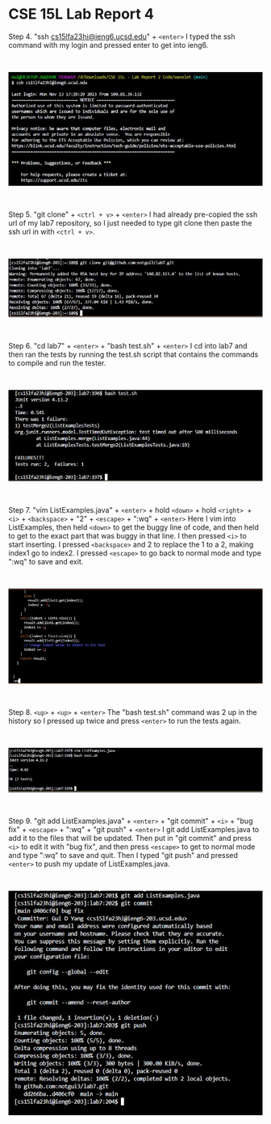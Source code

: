 # **CSE 15L Lab Report 4** 


Step 4. "ssh cs15lfa23hi@ieng6.ucsd.edu" + ```<enter>```
    I typed the ssh command with my login and pressed enter to get into ieng6.

<br>

![Image](step4.jpg)

<br>


Step 5. "git clone" + ```<ctrl + v>``` + ```<enter>```
    I had already pre-copied the ssh url of my lab7 repository, so I just needed to type git clone then paste the ssh url in with ```<ctrl + v>```.

<br>

![Image](step5.jpg)

<br>


Step 6. "cd lab7" + ```<enter>``` + "bash test.sh" + ```<enter>```
    I cd into lab7 and then ran the tests by running the test.sh script that contains the commands to compile and run the tester.

    
<br>

![Image](step6.jpg)

<br>


Step 7. "vim ListExamples.java" + ```<enter>``` + hold ```<down>``` + hold ```<right> ```+ ```<i>``` + ```<backspace>``` + "2" + ```<escape>``` + ":wq" + ```<enter>```
    Here I vim into ListExamples, then held ```<down>``` to get the buggy line of code, and then held <right> to get to the exact part that was buggy in that line.
    I then pressed ```<i>``` to start inserting. I pressed ```<backspace>``` and 2 to replace the 1 to a 2, making index1 go to index2.
    I pressed ```<escape>``` to go back to normal mode and type ":wq" to save and exit.

<br>

![Image](step7.jpg)

<br>


Step 8. ```<up>``` + ```<up>``` + ```<enter>```
    The "bash test.sh" command was 2 up in the history so I pressed up twice and press ```<enter>``` to run the tests again.

<br>

![Image](step8.jpg)

<br>


Step 9. "git add ListExamples.java" + ```<enter>``` + "git commit" + ```<i>``` + "bug fix" + ```<escape>``` + ":wq" + "git push" + ```<enter>```
    I git add ListExamples.java to add it to the files that will be updated.
    Then put in "git commit" and press ```<i>``` to edit it with "bug fix", and then press ```<escape>``` to get to normal mode and type ":wq" to save and quit.
    Then I typed "git push" and pressed ```<enter>``` to push my update of ListExamples.java.


<br>

![Image](step9.jpg)



